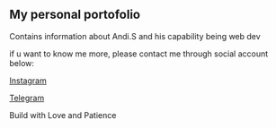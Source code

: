 ## My personal portofolio

Contains information about Andi.S and his capability being web dev

if u want to know me more, please contact me through social account below:

[Instagram](https://www.instagram.com/above_youuu/ 'Andi Saputro')

[Telegram](https://t.me/sambelkecap 'Andi Saputro')

Build with Love and Patience
